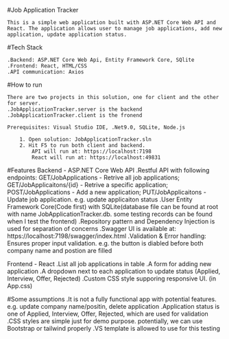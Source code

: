 #Job Application Tracker

	This is a simple web application built with ASP.NET Core Web API and React. The application allows user to manage job applications, add new application, update application status.

#Tech Stack

	.Backend: ASP.NET Core Web Api, Entity Framework Core, SQlite
	.Frontend: React, HTML/CSS
	.API communication: Axios

#How to run

	There are two projects in this solution, one for client and the other for server.
	.JobApplicationTracker.server is the backend
	.JobApplicationTracker.client is the fronend

	Prerequisites: Visual Studio IDE, .Net9.0, SQLite, Node.js

		1. Open solution: JobApplicationTracker.sln
		2. Hit F5 to run both client and backend.
			API will run at: https://localhost:7198
			React will run at: https://localhost:49831

#Features
	Backend - ASP.NET Core Web API 
	.Restful API with following endpoints:
		GET/JobApplications - Retrive all job applications;
		GET/JobApplicaitons/{id} - Retrive a specific application;
		POST/JobApplications - Add a new application;
		PUT/JobApplicaitons - Update job application. e.g. update applicaiton status
	.User Entity Framework Core(Code first) with SQLite(database file can be found at root with name JobApplicationTracker.db. some testing records can be found when I test the frontend)
	.Repository pattern and Dependency Injection is used for separation of concerns
	.Swagger UI is available at: https://localhost:7198/swagger/index.html
	.Validation & Error handling: Ensures proper input validation. e.g. the button is diabled before both company name and postion are filled

Frontend - React
	.List all job applications in table
	.A form for adding new application
	.A dropdown next to each application to update status (Applied, Interview, Offer, Rejected)
	.Custom CSS style supporing responsive UI. (in App.css)


#Some assumptions
	.It is not a fully functional app with potential features. e.g. update company name/positin, delete application
	.Application status is one of Applied, Interview, Offer, Rejected, which are used for validation
	.CSS styles are simple just for demo purpose. potentially, we can use Bootstrap or tailwind properly
	.VS template is allowed to use for this testing

